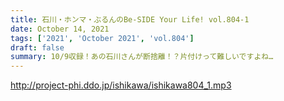 ```yaml
---
title: 石川・ホンマ・ぶるんのBe-SIDE Your Life! vol.804-1
date: October 14, 2021
tags: ['2021', 'October 2021', 'vol.804']
draft: false
summary: 10/9収録！あの石川さんが断捨離！？片付けって難しいですよね…
---
```


http://project-phi.ddo.jp/ishikawa/ishikawa804_1.mp3
